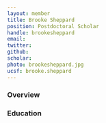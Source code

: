 ```yaml
---
layout: member
title: Brooke Sheppard
position: Postdoctoral Scholar
handle: brookesheppard
email: 
twitter:
github:
scholar: 
photo: brookesheppard.jpg
ucsf: brooke.sheppard
---
```


### Overview


### Education
